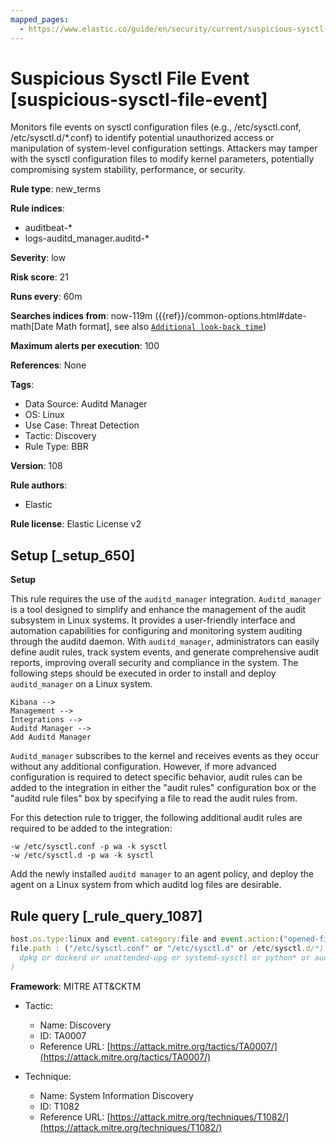 ```yaml
---
mapped_pages:
  - https://www.elastic.co/guide/en/security/current/suspicious-sysctl-file-event.html
---
```


# Suspicious Sysctl File Event [suspicious-sysctl-file-event]

Monitors file events on sysctl configuration files (e.g., /etc/sysctl.conf, /etc/sysctl.d/*.conf) to identify potential unauthorized access or manipulation of system-level configuration settings. Attackers may tamper with the sysctl configuration files to modify kernel parameters, potentially compromising system stability, performance, or security.

**Rule type**: new_terms

**Rule indices**:

* auditbeat-*
* logs-auditd_manager.auditd-*

**Severity**: low

**Risk score**: 21

**Runs every**: 60m

**Searches indices from**: now-119m ({{ref}}/common-options.html#date-math[Date Math format], see also [`Additional look-back time`](docs-content://solutions/security/detect-and-alert/create-detection-rule.md#rule-schedule))

**Maximum alerts per execution**: 100

**References**: None

**Tags**:

* Data Source: Auditd Manager
* OS: Linux
* Use Case: Threat Detection
* Tactic: Discovery
* Rule Type: BBR

**Version**: 108

**Rule authors**:

* Elastic

**Rule license**: Elastic License v2

## Setup [_setup_650]

**Setup**

This rule requires the use of the `auditd_manager` integration. `Auditd_manager` is a tool designed to simplify and enhance the management of the audit subsystem in Linux systems. It provides a user-friendly interface and automation capabilities for configuring and monitoring system auditing through the auditd daemon. With `auditd_manager`, administrators can easily define audit rules, track system events, and generate comprehensive audit reports, improving overall security and compliance in the system. The following steps should be executed in order to install and deploy `auditd_manager` on a Linux system.

```
Kibana -->
Management -->
Integrations -->
Auditd Manager -->
Add Auditd Manager
```

`Auditd_manager` subscribes to the kernel and receives events as they occur without any additional configuration. However, if more advanced configuration is required to detect specific behavior, audit rules can be added to the integration in either the "audit rules" configuration box or the "auditd rule files" box by specifying a file to read the audit rules from.

For this detection rule to trigger, the following additional audit rules are required to be added to the integration:

```
-w /etc/sysctl.conf -p wa -k sysctl
-w /etc/sysctl.d -p wa -k sysctl
```

Add the newly installed `auditd manager` to an agent policy, and deploy the agent on a Linux system from which auditd log files are desirable.


## Rule query [_rule_query_1087]

```js
host.os.type:linux and event.category:file and event.action:("opened-file" or "read-file" or "wrote-to-file") and
file.path : ("/etc/sysctl.conf" or "/etc/sysctl.d" or /etc/sysctl.d/*) and not process.name:(
  dpkg or dockerd or unattended-upg or systemd-sysctl or python* or auditbeat or dpkg or pool*
)
```

**Framework**: MITRE ATT&CKTM

* Tactic:

    * Name: Discovery
    * ID: TA0007
    * Reference URL: [https://attack.mitre.org/tactics/TA0007/](https://attack.mitre.org/tactics/TA0007/)

* Technique:

    * Name: System Information Discovery
    * ID: T1082
    * Reference URL: [https://attack.mitre.org/techniques/T1082/](https://attack.mitre.org/techniques/T1082/)



